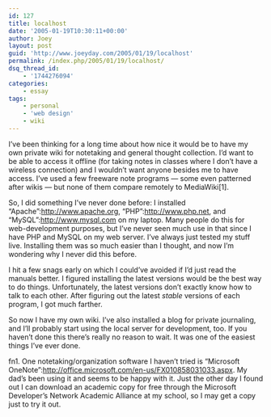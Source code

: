 ```yaml
---
id: 127
title: localhost
date: '2005-01-19T10:30:11+00:00'
author: Joey
layout: post
guid: 'http://www.joeyday.com/2005/01/19/localhost'
permalink: /index.php/2005/01/19/localhost/
dsq_thread_id:
    - '1744276094'
categories:
    - essay
tags:
    - personal
    - 'web design'
    - wiki
---
```


I’ve been thinking for a long time about how nice it would be to have my own private wiki for notetaking and general thought collection. I’d want to be able to access it offline (for taking notes in classes where I don’t have a wireless connection) and I wouldn’t want anyone besides me to have access. I’ve used a few freeware note programs — some even patterned after wikis — but none of them compare remotely to MediaWiki\[1\].

So, I did something I’ve never done before: I installed “Apache”:http://www.apache.org, “PHP”:http://www.php.net, and “MySQL”:http://www.mysql.com on my laptop. Many people do this for web-development purposes, but I’ve never seen much use in that since I have PHP and MySQL on my web server. I’ve always just tested my stuff live. Installing them was so much easier than I thought, and now I’m wondering why I never did this before.

I hit a few snags early on which I could’ve avoided if I’d just read the manuals better. I figured installing the latest versions would be the best way to do things. Unfortunately, the latest versions don’t exactly know how to talk to each other. After figuring out the latest *stable* versions of each program, I got much farther.

So now I have my own wiki. I’ve also installed a blog for private journaling, and I’ll probably start using the local server for development, too. If you haven’t done this there’s really no reason to wait. It was one of the easiest things I’ve ever done.

fn1. One notetaking/organization software I haven’t tried is “Microsoft OneNote”:http://office.microsoft.com/en-us/FX010858031033.aspx. My dad’s been using it and seems to be happy with it. Just the other day I found out I can download an academic copy for free through the Microsoft Developer’s Network Academic Alliance at my school, so I may get a copy just to try it out.